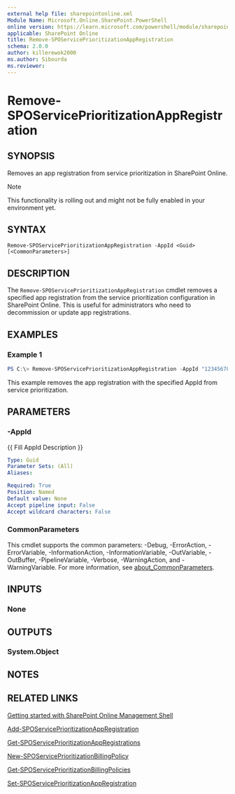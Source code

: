 ```yaml
---
external help file: sharepointonline.xml
Module Name: Microsoft.Online.SharePoint.PowerShell
online version: https://learn.microsoft.com/powershell/module/sharepoint-online/Remove-SPOServicePrioritizationAppRegistration
applicable: SharePoint Online
title: Remove-SPOServicePrioritizationAppRegistration
schema: 2.0.0
author: killerewok2000
ms.author: Sibourda
ms.reviewer:
---
```


# Remove-SPOServicePrioritizationAppRegistration

## SYNOPSIS
Removes an app registration from service prioritization in SharePoint Online.
> [!NOTE]
> This functionality is rolling out and might not be fully enabled in your environment yet.

## SYNTAX

```
Remove-SPOServicePrioritizationAppRegistration -AppId <Guid> [<CommonParameters>]
```

## DESCRIPTION
The `Remove-SPOServicePrioritizationAppRegistration` cmdlet removes a specified app registration from the service prioritization configuration in SharePoint Online. This is useful for administrators who need to decommission or update app registrations.

## EXAMPLES

### Example 1
```powershell
PS C:\> Remove-SPOServicePrioritizationAppRegistration -AppId "12345678-1234-1234-1234-1234567890ab"
```
This example removes the app registration with the specified AppId from service prioritization.

## PARAMETERS

### -AppId
{{ Fill AppId Description }}

```yaml
Type: Guid
Parameter Sets: (All)
Aliases:

Required: True
Position: Named
Default value: None
Accept pipeline input: False
Accept wildcard characters: False
```

### CommonParameters
This cmdlet supports the common parameters: -Debug, -ErrorAction, -ErrorVariable, -InformationAction, -InformationVariable, -OutVariable, -OutBuffer, -PipelineVariable, -Verbose, -WarningAction, and -WarningVariable. For more information, see [about_CommonParameters](http://go.microsoft.com/fwlink/?LinkID=113216).

## INPUTS

### None

## OUTPUTS

### System.Object
## NOTES

## RELATED LINKS

[Getting started with SharePoint Online Management Shell](/powershell/sharepoint/sharepoint-online/connect-sharepoint-online)

[Add-SPOServicePrioritizationAppRegistration](./Add-SPOServicePrioritizationAppRegistration.md)

[Get-SPOServicePrioritizationAppRegistrations](./Get-SPOServicePrioritizationAppRegistrations.md)

[New-SPOServicePrioritizationBillingPolicy](./New-SPOServicePrioritizationBillingPolicy.md)

[Get-SPOServicePrioritizationBillingPolicies](./Get-SPOServicePrioritizationBillingPolicies.md)

[Set-SPOServicePrioritizationAppRegistration](./Set-SPOServicePrioritizationAppRegistration.md)